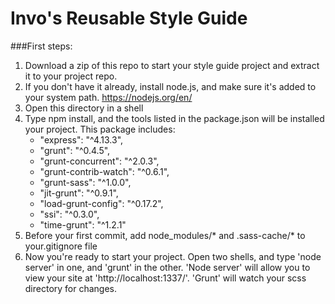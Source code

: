 Invo's Reusable Style Guide
==========

###First steps:

1. Download a zip of this repo to start your style guide project and extract it to your project repo.
2. If you don't have it already, install node.js, and make sure it's added to your system path. https://nodejs.org/en/
3. Open this directory in a shell
4. Type npm install, and the tools listed in the package.json will be installed your project. This package includes:
	- "express": "^4.13.3",
	- "grunt": "^0.4.5",
	- "grunt-concurrent": "^2.0.3",
	- "grunt-contrib-watch": "^0.6.1",
	- "grunt-sass": "^1.0.0",
	- "jit-grunt": "^0.9.1",
	- "load-grunt-config": "^0.17.2",
	- "ssi": "^0.3.0",
	- "time-grunt": "^1.2.1"
5. Before your first commit, add node_modules/* and .sass-cache/* to your.gitignore file
6. Now you're ready to start your project. Open two shells, and type 'node server' in one, and 'grunt' in the other. 'Node server' will allow you to view your site at 'http://localhost:1337/'. 'Grunt' will watch your scss directory for changes.
